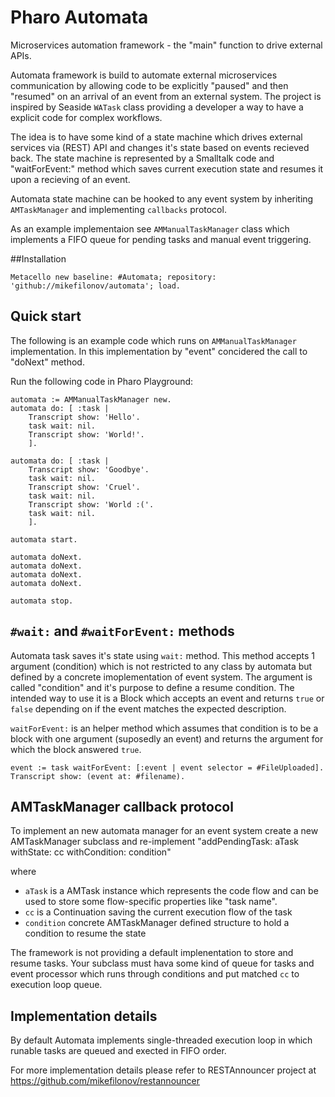 # Pharo Automata
Microservices automation framework - the "main" function to drive external APIs.

Automata framework is build to automate external microservices communication by allowing code to be explicitly "paused" and then "resumed" on an arrival of an event from an external system. The project is inspired by Seaside ```WATask``` class providing a developer a way to have a explicit code for complex workflows.

The idea is to have some kind of a state machine which drives external services via (REST) API and changes it's state  based on events recieved back. The state machine is represented by a Smalltalk code and "waitForEvent:" method which saves current execution state and resumes it upon a recieving of an event.

Automata state machine can be hooked to any event system by inheriting ```AMTaskManager``` and implementing ```callbacks``` protocol.

As an example implementaion see ```AMManualTaskManager``` class which implements a FIFO queue for pending tasks and manual event triggering.

##Installation

```
Metacello new baseline: #Automata; repository: 'github://mikefilonov/automata'; load.
```

## Quick start
The following is an example code which runs on ```AMManualTaskManager``` implementation. In this implementation by "event" concidered the call to "doNext" method.

Run the following code in Pharo Playground:

```smalltalk
automata := AMManualTaskManager new.
automata do: [ :task |
	Transcript show: 'Hello'.
	task wait: nil.
	Transcript show: 'World!'.
	].

automata do: [ :task |
	Transcript show: 'Goodbye'.
	task wait: nil.
	Transcript show: 'Cruel'.
	task wait: nil.
	Transcript show: 'World :('.	
	task wait: nil.
	].

automata start.

automata doNext.
automata doNext.
automata doNext.
automata doNext.

automata stop.
```

## ```#wait:``` and ```#waitForEvent:``` methods

Automata task saves it's state using ```wait:``` method. This method accepts 1 argument (condition) which is not restricted to any class by automata but defined by a concrete imoplementation of event system. The argument is called "condition" and it's purpose to define a resume condition. The intended way to use it is a Block which accepts an event and returns ```true``` or ```false``` depending on if the event matches the expected description.

```waitForEvent:``` is an helper method which assumes that condition is to be a block with one argument (suposedly an event) and returns the argument for which the block answered ```true```.

```
event := task waitForEvent: [:event | event selector = #FileUploaded].
Transcript show: (event at: #filename).
```

## AMTaskManager callback protocol

To implement an new automata manager for an event system create a new AMTaskManager subclass and re-implement "addPendingTask: aTask withState: cc withCondition: condition"

where
- ```aTask``` is a AMTask instance which represents the code flow and can be used to store some flow-specific properties like "task name".
- ```cc``` is a Continuation saving the current execution flow of the task
- ```condition``` concrete AMTaskManager defined structure to hold a condition to resume the state


The framework is not providing a default implenentation to store and resume tasks. Your subclass must hava some kind of queue for tasks and event processor which runs through conditions and put matched ```cc``` to execution loop queue.

## Implementation details

By default Automata implements single-threaded execution loop in which runable tasks are queued and exected in FIFO order.

For more implementation details please refer to RESTAnnouncer project at https://github.com/mikefilonov/restannouncer
